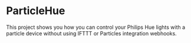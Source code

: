 # ParticleHue
This project shows you how you can control your Philips Hue lights with a particle device without using IFTTT or Particles integration webhooks.
